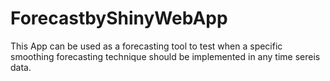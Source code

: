 # ForecastbyShinyWebApp
This App can be used as a forecasting tool to test when a specific smoothing forecasting technique should be implemented in any time sereis data.
